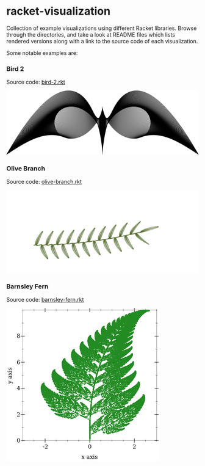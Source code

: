 # racket-visualization

Collection of example visualizations using different Racket libraries. Browse through the directories, and take a look at README files which lists rendered versions along with a link to the source code of each visualization.

Some notable examples are:

### Bird 2

Source code: [bird-2.rkt](metapict-examples/mathematical-art/bird-2.rkt)

<img src="metapict-examples/mathematical-art/bird-2.svg" alt="Bird 2" width="600" />

### Olive Branch

Source code: [olive-branch.rkt](metapict-examples/mathematical-art/olive-branch.rkt)

<img src="metapict-examples/mathematical-art/olive-branch.svg" alt="Olive Branch" width="700" />

### Barnsley Fern

Source code: [barnsley-fern.rkt](plot-examples/barnsley-fern.rkt)

<img src="plot-examples/barnsley-fern.png" alt="Barnlsey Fern" />
